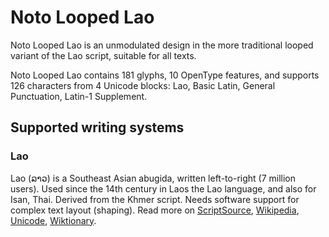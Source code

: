 
# Noto Looped Lao

Noto Looped Lao is an unmodulated design in the more traditional looped variant of the Lao script, suitable for all texts. 

Noto Looped Lao contains 181 glyphs, 10 OpenType features, and supports 126 characters from 4 Unicode blocks: Lao, Basic Latin, General Punctuation, Latin-1 Supplement.


## Supported writing systems


### Lao

Lao (ລາວ) is a Southeast Asian abugida, written left-to-right (7 million users). Used since the 14th century in Laos the Lao language, and also for Isan, Thai. Derived from the Khmer script. Needs software support for complex text layout (shaping). Read more on [ScriptSource](https://scriptsource.org/scr/Laoo), [Wikipedia](https://en.wikipedia.org/wiki/ISO_15924:Laoo), [Unicode](https://www.unicode.org/versions/Unicode13.0.0/ch16.pdf#G10988), [Wiktionary](https://en.wiktionary.org/wiki/Category:Lao_script).

